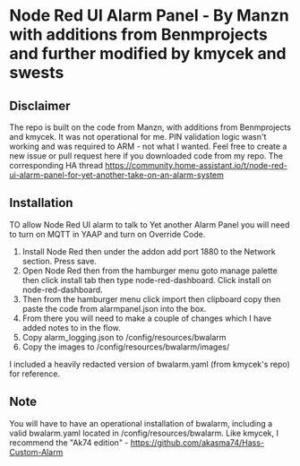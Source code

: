 # Node Red UI Alarm Panel - By Manzn with additions from Benmprojects and further modified by kmycek and swests

## Disclaimer
The repo is built on the code from Manzn, with additions from Benmprojects and kmycek. It was not operational for me. PIN validation logic wasn't working and was required to ARM - not what I wanted. Feel free to create a new issue or pull request here if you downloaded code from my repo. The corresponding HA thread https://community.home-assistant.io/t/node-red-ui-alarm-panel-for-yet-another-take-on-an-alarm-system

## Installation
TO allow Node Red UI alarm to talk to Yet another Alarm Panel you will need to turn on MQTT in YAAP and turn on Override Code.

1. Install Node Red then under the addon add port 1880 to the Network section. Press save.
2. Open Node Red then from the hamburger menu goto manage palette then click install tab then type node-red-dashboard. Click install on node-red-dashboard.
3. Then from the hamburger menu click import then clipboard copy then paste the code from alarmpanel.json into the box.
4. From there you will need to make a couple of changes which I have added notes to in the flow.
5. Copy alarm_logging.json to /config/resources/bwalarm
6. Copy the images to /config/resources/bwalarm/images/

I included a heavily redacted version of bwalarm.yaml (from kmycek's repo) for reference.

## Note
You will have to have an operational installation of bwalarm, including a valid bwalarm.yaml located in /config/resources/bwalarm. Like kmycek, I recommend the "Ak74 edition" - https://github.com/akasma74/Hass-Custom-Alarm
